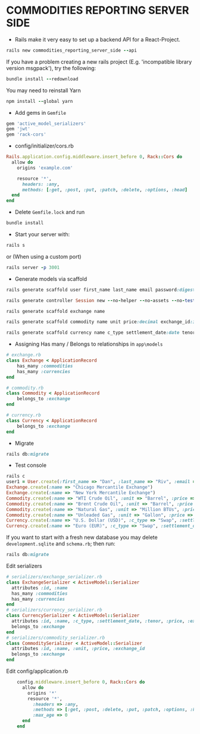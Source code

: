 # COMMODITIES REPORTING SERVER SIDE

* Rails make it very easy to set up a backend API for a React-Project.
```ruby
rails new commodities_reporting_server_side --api
```
If you have a problem creating a new rails project (E.g. 'incompatible library version msgpack'), try the following:
```ruby
bundle install --redownload
```
You may need to reinstall Yarn
```ruby
npm install --global yarn
```
* Add gems in `Gemfile`
```ruby
gem 'active_model_serializers'
gem 'jwt'
gem 'rack-cors'
```
* config/initializer/cors.rb
```ruby
Rails.application.config.middleware.insert_before 0, Rack::Cors do
  allow do
    origins 'example.com'

    resource '*',
      headers: :any,
      methods: [:get, :post, :put, :patch, :delete, :options, :head]
  end
end
```
* Delete `Gemfile.lock` and run
```ruby
bundle install
```
* Start your server with:
```ruby
rails s
```
or (When using a custom port)
```ruby
rails server -p 3001
```
* Generate models via scaffold
```ruby
rails generate scaffold user first_name last_name email password:digest
```
```ruby
rails generate controller Session new --no-helper --no-assets --no-test-framework --skip-routes --skip
```
```ruby
rails generate scaffold exchange name
```
```ruby
rails generate scaffold commodity name unit price:decimal exchange_id:integer
```
```ruby
rails generate scaffold currency name c_type settlement_date:date tenor:date price:decimal exchange_id:integer
```
* Assigning Has many / Belongs to relationships in `app\models`
```ruby
# exchange.rb
class Exchange < ApplicationRecord
    has_many :commodities
    has_many :currencies
end
```
```ruby
# commodity.rb
class Commodity < ApplicationRecord
    belongs_to :exchange
end
```
```ruby
# currency.rb
class Currency < ApplicationRecord
    belongs_to :exchange
end
```
* Migrate
```ruby
rails db:migrate
```
* Test console
```ruby
rails c
user1 = User.create(:first_name => "Dan", :last_name => "Riv", :email => "test@gmail.com", :password => "test")
Exchange.create(:name => "Chicago Mercantile Exchange")
Exchange.create(:name => "New York Mercantile Exchange")
Commodity.create(:name => "WTI Crude Oil", :unit => "Barrel", :price => 67.19, :exchange_id => 1)
Commodity.create(:name => "Brent Crude Oil", :unit => "Barrel", :price => 69.57, :exchange_id => 2)
Commodity.create(:name => "Natural Gas", :unit => "Million BTUs", :price => 4.29, :exchange_id => 2)
Commodity.create(:name => "Unleaded Gas", :unit => "Gallon", :price => 1.98, :exchange_id => 1)
Currency.create(:name => "U.S. Dollar (USD)", :c_type => "Swap", :settlement_date => "2021-12-01 17:51:48.442516000 +0000", :tenor => "2021-12-01 17:51:48.442516000 +0000", :price => 1, :exchange_id => 1)
Currency.create(:name => "Euro (EUR)", :c_type => "Swap", :settlement_date => "2021-12-01 17:51:48.442516000 +0000", :tenor => "2021-12-01 17:51:48.442516000 +0000", :price => 1.1328, :exchange_id => 2)
```
If you want to start with a fresh new database you may delete `development.sqlite` and `schema.rb`; then run:
```ruby
rails db:migrate
```
Edit serializers
```ruby
# serializers/exchange_serializer.rb
class ExchangeSerializer < ActiveModel::Serializer
  attributes :id, :name
  has_many :commodities
  has_many :currencies
end
# serializers/currency_serializer.rb
class CurrencySerializer < ActiveModel::Serializer
  attributes :id, :name, :c_type, :settlement_date, :tenor, :price, :exchange_id
  belongs_to :exchange
end
# serializers/commodity_serializer.rb
class CommoditySerializer < ActiveModel::Serializer
  attributes :id, :name, :unit, :price, :exchange_id
  belongs_to :exchange
end
```
Edit config/application.rb
```ruby
    config.middleware.insert_before 0, Rack::Cors do
      allow do
        origins '*'
        resource '*',
          :headers => :any,
          :methods => [:get, :post, :delete, :put, :patch, :options, :head],
          :max_age => 0
      end
    end
```
